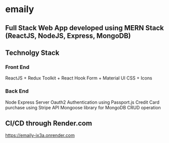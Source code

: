 # emaily
## Full Stack Web App developed using MERN Stack (ReactJS, NodeJS, Express, MongoDB)

## Technolgy Stack

### Front End 
ReactJS + Redux Toolkit + React Hook Form + Material UI CSS + Icons

### Back End
Node Express Server
Oauth2 Authentication using Passport.js
Credit Card purchase using Stripe API
Mongoose library for MongoDB CRUD operation

## CI/CD through Render.com

https://emaily-ix3a.onrender.com
